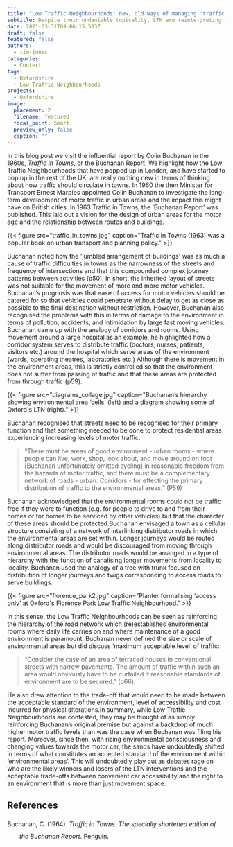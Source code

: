 ```yaml
---
title: "Low Traffic Neighbourhoods: new, old ways of managing 'traffic in towns'"
subtitle: Despite their undeniable topicality, LTN are reinterpreting ideas dating from 70 years ago
date: 2021-03-31T09:06:15.503Z
draft: false
featured: false
authors:
  - tim-jones
categories:
  - Context
tags:
  - Oxfordshire
  - Low Traffic Neighbourhoods
projects:
  - Oxfordshire
image:
  placement: 2
  filename: featured
  focal_point: Smart
  preview_only: false
  caption: ""
---
```


In this blog post we visit the influential report by Colin Buchanan in the 1960s, _Traffic in Towns_, or the [Buchanan Report](https://en.wikipedia.org/wiki/Traffic_in_Towns). We highlight how the Low Traffic Neighbourhoods that have popped up in London, and have started to pop up in the rest of the UK, are really nothing new in terms of thinking about how traffic should circulate in towns. In 1960 the then Minister for Transport Ernest Marples appointed Colin Buchanan to investigate the long-term development of motor traffic in urban areas and the impact this might have on British cities. In 1963 Traffic in Towns, the ‘Buchanan Report’ was published. This laid out a vision for the design of urban areas for the motor age and the relationship between routes and buildings.

{{< figure src="traffic_in_towns.jpg" caption="Traffic in Towns (1963) was a popular book on urban transport and planning policy." >}}

Buchanan noted how the 'jumbled arrangement of buildings' was as much a cause of traffic difficulties in towns as the narrowness of the streets and frequency of intersections  and that this compounded complex journey patterns between activities (p50). In short, the inherited layout of streets was not suitable for the movement of more and more motor vehicles. Buchanan’s prognosis was that ease of access for motor vehicles should be catered for so that vehicles could penetrate without delay to get as close as possible to the final destination without restriction. However, Buchanan also recognised the problems with this in terms of damage to the environment in terms of pollution, accidents, and intimidation by large fast moving vehicles. Buchanan came up with the analogy of corridors and rooms. Using movement around a large hospital as an example, he highlighted how a corridor system serves to distribute traffic (doctors, nurses, patients, visitors etc.) around the hospital which serve areas of the environment (wards, operating theatres, laboratories etc.) Although there is movement in the environment areas, this is strictly controlled so that the environment does not suffer from passing of traffic and that these areas are protected from through traffic (p59).

<!-- {{< figure src="hierarchy_distributions.jpg" caption="Buchanan’s hierarchy showing environmental area ‘cells’." >}} -->

{{< figure src="diagrams_collage.jpg" caption="Buchanan’s hierarchy showing environmental area ‘cells’ (left) and a diagram showing some of Oxford's LTN (right)." >}}


Buchanan recognised that streets need to be recognised for their primary function and that something needed to be done to protect residential areas experiencing increasing levels of motor traffic. 

> “There must be areas of good environment - urban rooms - where people can live, work, shop, look about, and move around on foot [Buchanan unfortunately omitted cycling] in reasonable freedom from the hazards of motor traffic, and there must be a complementary network of roads - urban. Corridors - for effecting the primary distribution of traffic to the environmental areas.” (P59) 
 
Buchanan acknowledged that the environmental rooms could not be traffic free if they were to function (e.g. for people to drive to and from their homes or for homes to be serviced by other vehicles) but that the character of these areas should be protected.Buchanan envisaged a town as a cellular structure consisting of a network of interlinking distributor roads in which the environmental areas are set within. Longer journeys would be routed along distributor roads and would be discouraged from moving through environmental areas. The distributor roads would be arranged in a type of hierarchy with the function of canalising longer movements from locality to locality. Buchanan used the analogy of a tree with trunk focused on distribution of longer journeys and twigs corresponding to access roads to serve buildings.


{{< figure src="florence_park2.jpg" caption="Planter formalising ‘access only’ at Oxford's Florence Park Low Traffic Neighbourhood." >}}

In this sense, the Low Traffic Neighbourhoods can be seen as reinforcing the hierarchy of the road network which (re)establishes environmental rooms where daily life carries on and where maintenance of a good environment is paramount. Buchanan never defined the size or scale of environmental areas but did discuss ‘maximum acceptable level’ of traffic: 

> “Consider the case of an area of terraced houses in conventional streets with narrow pavements. The amount of traffic within such an area would obviously have to be curtailed if reasonable standards of environment are to be secured.” (p66).

He also drew attention to the trade-off that would need to be made between the acceptable standard of the environment, level of accessibility and cost incurred for physical alterations.In summary, while Low Traffic Neighbourhoods are contested, they may be thought of as simply reinforcing Buchanan’s original premise but against a backdrop of much higher motor traffic levels than was the case when Buchanan was filing his report. Moreover, since then, with rising environmental consciousness and changing values towards the motor car, the sands have undoubtedly shifted in terms of what constitutes an accepted standard of the environment within ‘environmental areas’. This will undoubtedly play out as debates rage on who are the likely winners and losers of the LTN interventions and the acceptable trade-offs between convenient car accessibility and the right to an environment that is more than just movement space.

## References

<div class="csl-bib-body" style="line-height: 2; margin-left: 2em; text-indent:-2em;">
  <div class="csl-entry">Buchanan, C. (1964). <i>Traffic in Towns. The specially shortened edition of the Buchanan Report</i>. Penguin.</div>
  <span class="Z3988" title="url_ver=Z39.88-2004&amp;ctx_ver=Z39.88-2004&amp;rfr_id=info%3Asid%2Fzotero.org%3A2&amp;rft_val_fmt=info%3Aofi%2Ffmt%3Akev%3Amtx%3Abook&amp;rft.genre=book&amp;rft.btitle=Traffic%20in%20Towns.%20The%20specially%20shortened%20edition%20of%20the%20Buchanan%20Report&amp;rft.publisher=Penguin&amp;rft.aufirst=Colin&amp;rft.aulast=Buchanan&amp;rft.au=Colin%20Buchanan&amp;rft.date=1964-01-01"></span>
</div>


